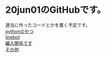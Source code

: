 # 20jun01のGitHubです。

適当に作ったコードとかを置く予定です。  
[pythonのやつ](https://github.com/20jun01/first/tree/master/%E3%82%B8%E3%83%A5%E3%83%94%E3%82%BF%E3%83%BC%E3%83%8E%E3%83%BC%E3%83%88%E3%83%96%E3%83%83%E3%82%AF%E7%94%A8)  
[linebot](https://github.com/20jun01/first/tree/master/forbot)  
[編入関係です](https://github.com/20jun01/first/tree/master/編入関係)  
[その他](https://github.com/20jun01/first/tree/master/else)
